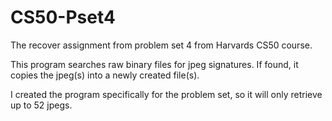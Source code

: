 # CS50-Pset4

The recover assignment from problem set 4 from Harvards CS50 course.

This program searches raw binary files for jpeg signatures. If found, it copies the jpeg(s) into a newly created file(s).

I created the program specifically for the problem set, so it will only retrieve up to 52 jpegs.
